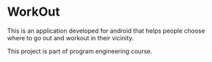 # WorkOut

This is an application developed for android that helps people choose where to go out and workout in their vicinity.

This project is part of program engineering course.
